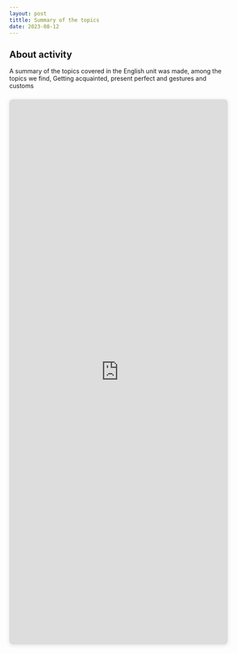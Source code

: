 ```yaml
---
layout: post
tittle: Summary of the topics
date: 2023-08-12
---
```


## About activity
A summary of the topics covered in the English unit was made, among the topics we find, Getting acquainted, present perfect and gestures and customs

<div style="position: relative; width: 100%; height: 0; padding-top: 250.0000%;
 padding-bottom: 0; box-shadow: 0 2px 8px 0 rgba(63,69,81,0.16); margin-top: 1.6em; margin-bottom: 0.9em; overflow: hidden;
 border-radius: 8px; will-change: transform;">
  <iframe loading="lazy" style="position: absolute; width: 100%; height: 100%; top: 0; left: 0; border: none; padding: 0;margin: 0;"
    src="https:&#x2F;&#x2F;www.canva.com&#x2F;design&#x2F;DAFrXezXtBs&#x2F;view?embed" allowfullscreen="allowfullscreen" allow="fullscreen">
  </iframe>
</div>